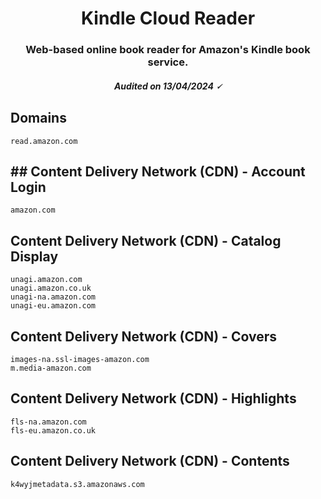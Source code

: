 <h1 align="center">Kindle Cloud Reader</h1>
<h3 align="center">Web-based online book reader for Amazon's Kindle book service.</h3>
<h5 align="center">Audited on 13/04/2024 🗸</h5>

## Domains

```
read.amazon.com
```

## ## Content Delivery Network (CDN) - Account Login

```
amazon.com
```

## Content Delivery Network (CDN) - Catalog Display

```
unagi.amazon.com
unagi.amazon.co.uk
unagi-na.amazon.com
unagi-eu.amazon.com
```

## Content Delivery Network (CDN) - Covers

```
images-na.ssl-images-amazon.com
m.media-amazon.com
```

## Content Delivery Network (CDN) - Highlights

```
fls-na.amazon.com
fls-eu.amazon.co.uk
```

## Content Delivery Network (CDN) - Contents

```
k4wyjmetadata.s3.amazonaws.com
```
